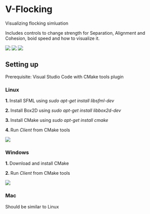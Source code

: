 # V-Flocking
Visualizing flocking simluation

Includes controls to change strength for Separation, Alignment and Cohesion, boid speed and how to visualize it.

<img src="https://github.com/viesa/V-Flocking/blob/master/preview0.png">
<img src="https://github.com/viesa/V-Flocking/blob/master/preview1.png">
<img src="https://github.com/viesa/V-Flocking/blob/master/preview2.png">

## Setting up
Prerequisite: Visual Studio Code with CMake tools plugin

### Linux
<b> 1. </b> Install SFML using <i>sudo apt-get install libsfml-dev</i>

<b> 2. </b> Install Box2D using <i>sudo apt-get install libbox2d-dev</i>

<b> 3. </b> Install CMake using <i>sudo apt-get install cmake</i>

<b> 4. </b> Run <i>Client</i> from CMake tools

<img src="https://github.com/viesa/V-Algorithms/blob/master/startCMakeProject.png">

### Windows
<b> 1. </b> Download and install CMake

<b> 2. </b> Run <i>Client</i> from CMake tools

<img src="https://github.com/viesa/V-Algorithms/blob/master/startCMakeProject.png">

### Mac
Should be similar to Linux
